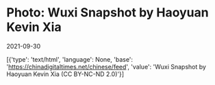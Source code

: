 # Photo: Wuxi Snapshot by Haoyuan Kevin Xia

2021-09-30

[{'type': 'text/html', 'language': None, 'base': 'https://chinadigitaltimes.net/chinese/feed', 'value': 'Wuxi Snapshot by Haoyuan Kevin Xia (CC BY-NC-ND 2.0)'}]